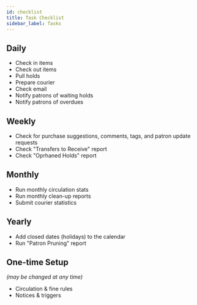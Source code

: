 ```yaml
---
id: checklist
title: Task Checklist
sidebar_label: Tasks
---
```


## Daily
-  Check in items
-  Check out items
-  Pull holds
-  Prepare courier
-  Check email
-  Notify patrons of waiting holds
-  Notify patrons of overdues

## Weekly
-  Check for purchase suggestions, comments, tags, and patron update requests
-  Check "Transfers to Receive" report
-  Check "Oprhaned Holds" report

## Monthly
-  Run monthly circulation stats
-  Run monthly clean-up reports
-  Submit courier statistics

## Yearly
-  Add closed dates (holidays) to the calendar
-  Run "Patron Pruning" report

## One-time Setup
*(may be changed at any time)*
-  Circulation & fine rules
-  Notices & triggers